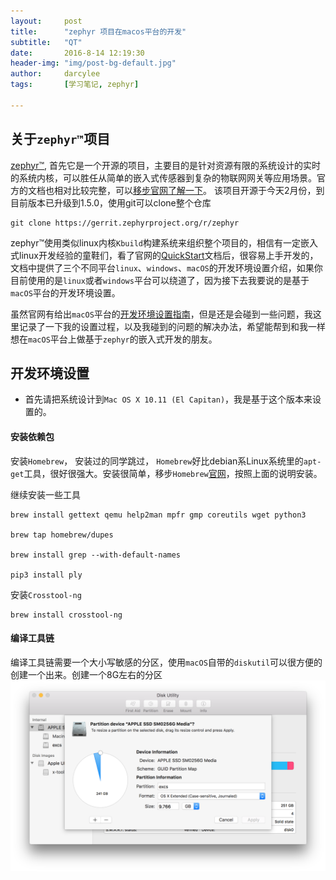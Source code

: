 ```yaml
---
layout:     post
title:      "zephyr 项目在macos平台的开发"
subtitle:   "QT"
date:       2016-8-14 12:19:30
header-img: "img/post-bg-default.jpg"
author:     darcylee
tags:       [学习笔记, zephyr]

---
```


## 关于`zephyr™`项目

[zephyr™](https://www.zephyrproject.org), 首先它是一个开源的项目，主要目的是针对资源有限的系统设计的实时的系统内核，可以胜任从简单的嵌入式传感器到复杂的物联网网关等应用场景。官方的文档也相对比较完整，可以[移步官网了解一下](https://www.zephyrproject.org/doc/)。
该项目开源于今天2月份，到目前版本已升级到1.5.0，使用git可以clone整个仓库

```
git clone https://gerrit.zephyrproject.org/r/zephyr
```
zephyr™使用类似linux内核`Kbuild`构建系统来组织整个项目的，相信有一定嵌入式linux开发经验的童鞋们，看了官网的[QuickStart](https://www.zephyrproject.org/doc/getting_started/getting_started.html)文档后，很容易上手开发的， 文档中提供了三个不同平台`linux`、`windows`、`macOS`的开发环境设置介绍，如果你目前使用的是`linux`或者`windows`平台可以绕道了，因为接下去我要说的是基于`macOS`平台的开发环境设置。

虽然官网有给出`macOS`平台的[开发环境设置指南](https://www.zephyrproject.org/doc/getting_started/installation_mac.html)，但是还是会碰到一些问题，我这里记录了一下我的设置过程，以及我碰到的问题的解决办法，希望能帮到和我一样想在`macOS`平台上做基于`zephyr`的嵌入式开发的朋友。

## 开发环境设置

* 首先请把系统设计到`Mac OS X 10.11 (El Capitan)`，我是基于这个版本来设置的。

#### 安装依赖包

安装`Homebrew`， 安装过的同学跳过， `Homebrew`好比debian系Linux系统里的`apt-get`工具，很好很强大。安装很简单，移步`Homebrew`[官网](http://brew.sh)，按照上面的说明安装。

继续安装一些工具

```
brew install gettext qemu help2man mpfr gmp coreutils wget python3

brew tap homebrew/dupes

brew install grep --with-default-names

pip3 install ply

```

安装`Crosstool-ng`

```
brew install crosstool-ng
```

#### 编译工具链

编译工具链需要一个大小写敏感的分区，使用`macOS`自带的`diskutil`可以很方便的创建一个出来。创建一个8G左右的分区
![img](img/art-post/post_zephyr_on_mac/creat_case-sensitive.png)


